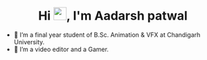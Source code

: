 <h1 align="center">Hi <img src="https://raw.githubusercontent.com/MartinHeinz/MartinHeinz/master/wave.gif" width="30px">, I'm Aadarsh patwal</h1>


- :telescope: I’m a final year student of B.Sc. Animation & VFX at Chandigarh University.
- :seedling: I’m a video editor and a Gamer.

